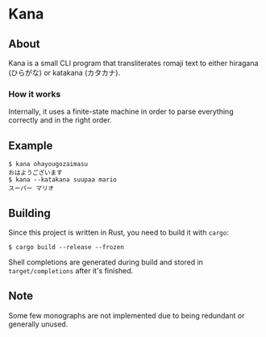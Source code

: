 # Kana
## About
Kana is a small CLI program that transliterates romaji text to either hiragana (ひらがな) or katakana (カタカナ).

### How it works
Internally, it uses a finite-state machine in order to parse everything correctly and in the right order.

## Example
```shell
$ kana ohayougozaimasu
おはようございます
$ kana --katakana suupaa mario
スーパー マリオ
```

## Building
Since this project is written in Rust, you need to build it with `cargo`:
```shell
$ cargo build --release --frozen
```

Shell completions are generated during build and stored in `target/completions` after it's finished.

## Note
Some few monographs are not implemented due to being redundant or generally unused.
